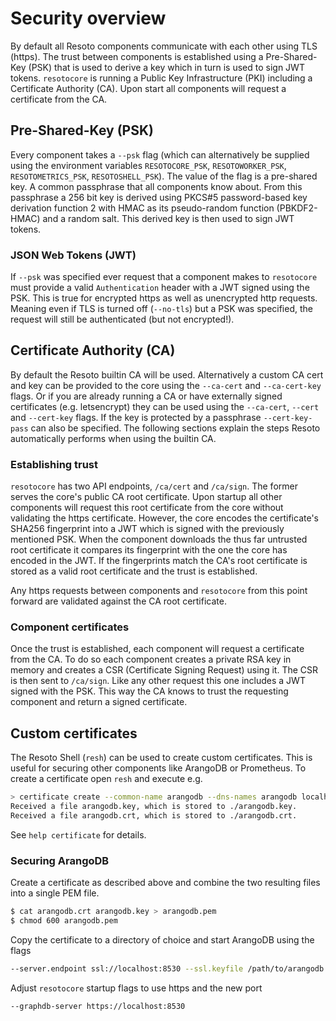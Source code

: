 # Security overview

By default all Resoto components communicate with each other using TLS (https). The trust between components is established using a Pre-Shared-Key (PSK) that is used to derive a key which in turn is used to sign JWT tokens. `resotocore` is running a Public Key Infrastructure (PKI) including a Certificate Authority (CA). Upon start all components will request a certificate from the CA.

## Pre-Shared-Key (PSK)
Every component takes a `--psk` flag (which can alternatively be supplied using the environment variables `RESOTOCORE_PSK`, `RESOTOWORKER_PSK`, `RESOTOMETRICS_PSK`, `RESOTOSHELL_PSK`). The value of the flag is a pre-shared key. A common passphrase that all components know about. From this passphrase a 256 bit key is derived using PKCS#5 password-based key derivation function 2 with HMAC as its pseudo-random function (PBKDF2-HMAC) and a random salt. This derived key is then used to sign JWT tokens.

### JSON Web Tokens (JWT)
If `--psk` was specified ever request that a component makes to `resotocore` must provide a valid `Authentication` header with a JWT signed using the PSK. This is true for encrypted https as well as unencrypted http requests. Meaning even if TLS is turned off (`--no-tls`) but a PSK was specified, the request will still be authenticated (but not encrypted!).

## Certificate Authority (CA)
By default the Resoto builtin CA will be used. Alternatively a custom CA cert and key can be provided to the core using the `--ca-cert` and `--ca-cert-key` flags. Or if you are already running a CA or have externally signed certificates (e.g. letsencrypt) they can be used using the `--ca-cert`, `--cert` and `--cert-key` flags. If the key is protected by a passphrase `--cert-key-pass` can also be specified. The following sections explain the steps Resoto automatically performs when using the builtin CA.

### Establishing trust
`resotocore` has two API endpoints, `/ca/cert` and `/ca/sign`. The former serves the core's public CA root certificate. Upon startup all other components will request this root certificate from the core without validating the https certificate. However, the core encodes the certificate's SHA256 fingerprint into a JWT which is signed with the previously mentioned PSK. When the component downloads the thus far untrusted root certificate it compares its fingerprint with the one the core has encoded in the JWT. If the fingerprints match the CA's root certificate is stored as a valid root certificate and the trust is established.

Any https requests between components and `resotocore` from this point forward are validated against the CA root certificate.

### Component certificates
Once the trust is established, each component will request a certificate from the CA. To do so each component creates a private RSA key in memory and creates a CSR (Certificate Signing Request) using it. The CSR is then sent to `/ca/sign`. Like any other request this one includes a JWT signed with the PSK. This way the CA knows to trust the requesting component and return a signed certificate.


## Custom certificates
The Resoto Shell (`resh`) can be used to create custom certificates. This is useful for securing other components like ArangoDB or Prometheus. To create a certificate open `resh` and execute e.g.
```bash
> certificate create --common-name arangodb --dns-names arangodb localhost --ip-addresses 127.0.0.1
Received a file arangodb.key, which is stored to ./arangodb.key.
Received a file arangodb.crt, which is stored to ./arangodb.crt.
```

See `help certificate` for details.


### Securing ArangoDB
Create a certificate as described above and combine the two resulting files into a single PEM file.
```bash
$ cat arangodb.crt arangodb.key > arangodb.pem
$ chmod 600 arangodb.pem
```

Copy the certificate to a directory of choice and start ArangoDB using the flags
```bash
--server.endpoint ssl://localhost:8530 --ssl.keyfile /path/to/arangodb.pem
```

Adjust `resotocore` startup flags to use https and the new port
```bash
--graphdb-server https://localhost:8530
```
